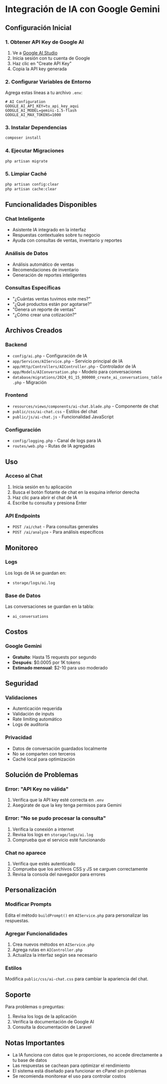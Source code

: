 # Integración de IA con Google Gemini

## Configuración Inicial

### 1. Obtener API Key de Google AI

1. Ve a [Google AI Studio](https://makersuite.google.com/app/apikey)
2. Inicia sesión con tu cuenta de Google
3. Haz clic en "Create API Key"
4. Copia la API key generada

### 2. Configurar Variables de Entorno

Agrega estas líneas a tu archivo `.env`:

```env
# AI Configuration
GOOGLE_AI_API_KEY=tu_api_key_aqui
GOOGLE_AI_MODEL=gemini-1.5-flash
GOOGLE_AI_MAX_TOKENS=1000
```

### 3. Instalar Dependencias

```bash
composer install
```

### 4. Ejecutar Migraciones

```bash
php artisan migrate
```

### 5. Limpiar Caché

```bash
php artisan config:clear
php artisan cache:clear
```

## Funcionalidades Disponibles

### Chat Inteligente
- Asistente IA integrado en la interfaz
- Respuestas contextuales sobre tu negocio
- Ayuda con consultas de ventas, inventario y reportes

### Análisis de Datos
- Análisis automático de ventas
- Recomendaciones de inventario
- Generación de reportes inteligentes

### Consultas Específicas
- "¿Cuántas ventas tuvimos este mes?"
- "¿Qué productos están por agotarse?"
- "Genera un reporte de ventas"
- "¿Cómo crear una cotización?"

## Archivos Creados

### Backend
- `config/ai.php` - Configuración de IA
- `app/Services/AIService.php` - Servicio principal de IA
- `app/Http/Controllers/AIController.php` - Controlador de IA
- `app/Models/AIConversation.php` - Modelo para conversaciones
- `database/migrations/2024_01_15_000000_create_ai_conversations_table.php` - Migración

### Frontend
- `resources/views/components/ai-chat.blade.php` - Componente de chat
- `public/css/ai-chat.css` - Estilos del chat
- `public/js/ai-chat.js` - Funcionalidad JavaScript

### Configuración
- `config/logging.php` - Canal de logs para IA
- `routes/web.php` - Rutas de IA agregadas

## Uso

### Acceso al Chat
1. Inicia sesión en tu aplicación
2. Busca el botón flotante de chat en la esquina inferior derecha
3. Haz clic para abrir el chat de IA
4. Escribe tu consulta y presiona Enter

### API Endpoints
- `POST /ai/chat` - Para consultas generales
- `POST /ai/analyze` - Para análisis específicos

## Monitoreo

### Logs
Los logs de IA se guardan en:
- `storage/logs/ai.log`

### Base de Datos
Las conversaciones se guardan en la tabla:
- `ai_conversations`

## Costos

### Google Gemini
- **Gratuito**: Hasta 15 requests por segundo
- **Después**: $0.0005 por 1K tokens
- **Estimado mensual**: $2-10 para uso moderado

## Seguridad

### Validaciones
- Autenticación requerida
- Validación de inputs
- Rate limiting automático
- Logs de auditoría

### Privacidad
- Datos de conversación guardados localmente
- No se comparten con terceros
- Caché local para optimización

## Solución de Problemas

### Error: "API Key no válida"
1. Verifica que la API key esté correcta en `.env`
2. Asegúrate de que la key tenga permisos para Gemini

### Error: "No se pudo procesar la consulta"
1. Verifica la conexión a internet
2. Revisa los logs en `storage/logs/ai.log`
3. Comprueba que el servicio esté funcionando

### Chat no aparece
1. Verifica que estés autenticado
2. Comprueba que los archivos CSS y JS se carguen correctamente
3. Revisa la consola del navegador para errores

## Personalización

### Modificar Prompts
Edita el método `buildPrompt()` en `AIService.php` para personalizar las respuestas.

### Agregar Funcionalidades
1. Crea nuevos métodos en `AIService.php`
2. Agrega rutas en `AIController.php`
3. Actualiza la interfaz según sea necesario

### Estilos
Modifica `public/css/ai-chat.css` para cambiar la apariencia del chat.

## Soporte

Para problemas o preguntas:
1. Revisa los logs de la aplicación
2. Verifica la documentación de Google AI
3. Consulta la documentación de Laravel

## Notas Importantes

- La IA funciona con datos que le proporciones, no accede directamente a tu base de datos
- Las respuestas se cachean para optimizar el rendimiento
- El sistema está diseñado para funcionar en cPanel sin problemas
- Se recomienda monitorear el uso para controlar costos
